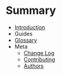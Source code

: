 # Summary

- [Introduction](readme.md)
- Guides
- [Glossary](glossary.md)
- Meta
  - [Change Log](changelog.md)
  - [Contributing](contributing.md)
  - [Authors](authors.md)
